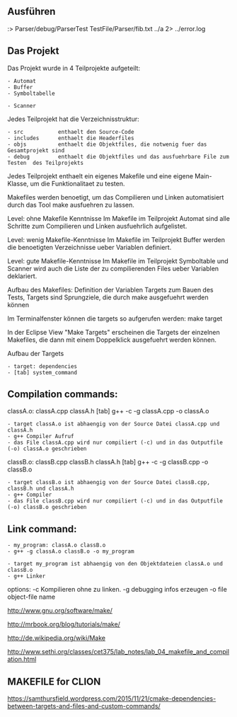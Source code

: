 ## Ausführen

:> Parser/debug/ParserTest TestFile/Parser/fib.txt ../a 2> ../error.log

## Das Projekt

Das Projekt wurde in 4 Teilprojekte aufgeteilt:

	- Automat
	- Buffer
	- Symboltabelle
	
	- Scanner


Jedes Teilprojekt hat die Verzeichnisstruktur:

	- src			enthaelt den Source-Code
	- includes		enthaelt die Headerfiles
	- objs			enthaelt die Objektfiles, die notwenig fuer das Gesamtprojekt sind
	- debug			enthaelt die Objektfiles und das ausfuehrbare File zum Testen  des Teilprojekts
	

Jedes Teilprojekt enthaelt ein eigenes Makefile und eine eigene Main-Klasse, um die Funktionalitaet zu testen.
	
	
Makefiles werden benoetigt, um das Compilieren und Linken automatisiert durch das Tool make ausfuehren zu lassen.
 
Level: ohne Makefile Kenntnisse	
Im Makefile im Teilprojekt Automat sind alle Schritte zum Compilieren und Linken ausfuehrlich aufgelistet.


Level: wenig Makefile-Kenntnisse
Im Makefile im Teilprojekt Buffer werden die benoetigten Verzeichnisse ueber Variablen definiert.


Level: gute Makefile-Kenntnisse
Im Makefile im Teilprojekt Symboltable und Scanner wird auch die Liste der zu compilierenden Files ueber Variablen deklariert.


Aufbau des Makefiles:
	Definition der Variablen
	Targets zum Bauen des Tests, Targets sind Sprungziele, die durch make ausgefuehrt werden können 
	
Im Terminalfenster können die targets so aufgerufen werden: make target

In der Eclipse View "Make Targets" erscheinen die Targets der einzelnen Makefiles, die dann mit einem Doppelklick ausgefuehrt werden können.


Aufbau der Targets

	- target: dependencies
	- [tab] system_command


## Compilation commands:

classA.o: classA.cpp classA.h
    [tab] g++ -c -g classA.cpp -o classA.o

	- target classA.o ist abhaengig von der Source Datei classA.cpp und classA.h
	- g++ Compiler Aufruf
	- das File classA.cpp wird nur compiliert (-c) und in das Outputfile (-o) classA.o geschrieben



classB.o: classB.cpp classB.h classA.h
    [tab] g++ -c -g classB.cpp -o classB.o
    
	- target classB.o ist abhaengig von der Source Datei classB.cpp, classB.h und classA.h
	- g++ Compiler 
	- das File classB.cpp wird nur compiliert (-c) und in das Outputfile (-o) classB.o geschrieben    


## Link command:
	- my_program: classA.o classB.o
	- g++ -g classA.o classB.o -o my_program

 	- target my_program ist abhaengig von den Objektdateien classA.o und classB.o
	- g++ Linker 

 options:
		-c			Kompilieren ohne zu linken. 
		-g 			debugging infos erzeugen
		-o file     object-file name 



http://www.gnu.org/software/make/

http://mrbook.org/blog/tutorials/make/

http://de.wikipedia.org/wiki/Make

http://www.sethi.org/classes/cet375/lab_notes/lab_04_makefile_and_compilation.html


## MAKEFILE for CLION

https://samthursfield.wordpress.com/2015/11/21/cmake-dependencies-between-targets-and-files-and-custom-commands/
